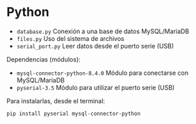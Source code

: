 # Python

- `database.py` Conexión a una base de datos MySQL/MariaDB
- `files.py` Uso del sistema de archivos
- `serial_port.py` Leer datos desde el puerto serie (USB)

Dependencias (módulos):

- `mysql-connector-python-8.4.0` Módulo para conectarse con MySQL/MariaDB
- `pyserial-3.5` Módulo para utilizar el puerto serie (USB)

 Para instalarlas, desde el terminal:

```bash
pip install pyserial mysql-connector-python
```
